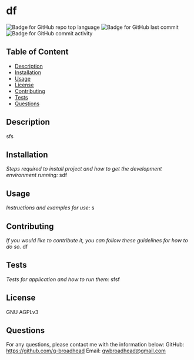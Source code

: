 # df
![Badge for GitHub repo top language](https://img.shields.io/github/languages/top/g-broadhead/readMeGenerator?style=flat&logo=appveyor) ![Badge for GitHub last commit](https://img.shields.io/github/last-commit/g-broadhead/readMeGenerator?style=flat&logo=appveyor) ![Badge for GitHub commit activity](https://img.shields.io/github/commit-activity/w/g-broadhead/readMeGenerator?color=purple)


  ## Table of Content
  - [Description](#description)
  - [Installation](#installation)
  - [Usage](#usage)
  - [License](#license)
  - [Contributing](#contributing)
  - [Tests](#tests)
  - [Questions](#questions)

  ## Description
  sfs
  ## Installation
  *Steps required to install project and how to get the development environment running:*
  sdf

  ## Usage
  *Instructions and examples for use:*
  s

  ## Contributing
  *If you would like to contribute it, you can follow these guidelines for how to do so.*
  df

  ## Tests
  *Tests for application and how to run them:*
  sfsf

  ## License
  GNU AGPLv3

  ## Questions
  For any questions, please contact me with the information below:
  GitHub: https://github.com/g-broadhead
  Email: gwbroadhead@gmail.com

